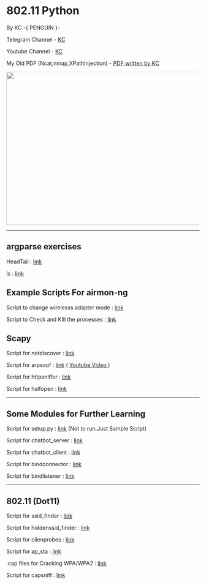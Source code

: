 <h1>802.11 Python</h1>
<p>By KC -{ PENGUIN }- </p>
<p>Telegram Channel - <a href="https://t.me/kc_kc223">KC</a></p>
<p>Youtube Channel - <a href="https://www.youtube.com/KaungKhantZaw">KC</a></p>
<p>My Old PDF (Ncat,nmap,XPathInjection) - <a href="https://t.me/kc_kc223/150">PDF written by KC</a></p>
<img src="https://user-images.githubusercontent.com/66734606/128680713-6558c785-5dad-495b-8a33-2c4c200f08fd.jpg" width="800" height="400">
<hr>

<h2>argparse exercises</h2>

<p>HeadTail : <a href="https://github.com/kaung-khant-zaw223/802.11-Python/blob/main/headtail.py">link</a></p>
<p>ls : <a href="https://github.com/kaung-khant-zaw223/802.11-Python/blob/main/ls.py">link</a></p>

<h2>Example Scripts For airmon-ng</h2>

<p>Script to change wirelesss adapter mode : <a href="https://github.com/kaung-khant-zaw223/802.11-Python/blob/main/modes.py">link</a></p>
<p>Script to Check and Kill the processes : <a href="https://github.com/kaung-khant-zaw223/802.11-Python/blob/main/checkkill.py">link</a></p>

<h2>Scapy</h2>

<p>Script for netdiscover : <a href="https://github.com/kaung-khant-zaw223/802.11-Python/blob/main/netdiscover.py">link</a></p>
<p>Script for arpsoof : <a href="https://github.com/kaung-khant-zaw223/802.11-Python/blob/main/arpspoof.py">link</a> ( <a href="https://youtu.be/mI7imD1IMJQ">Youtube Video </a> )</p>
<p>Script for httpsniffer : <a href="https://github.com/kaung-khant-zaw223/802.11-Python/blob/main/httpsniffer.py">link</a></p>
<p>Script for halfopen : <a href="https://github.com/kaung-khant-zaw223/802.11-Python/blob/main/halfopen.py">link</a></p>
<hr>
<h2>Some Modules for Further Learning</h2>
<p>Script for setup.py : <a href="https://github.com/kaung-khant-zaw223/802.11-Python/blob/main/setup.py">link</a> (Not to run.Just Sample Script)</p>
<p>Script for chatbot_server : <a href="https://github.com/kaung-khant-zaw223/802.11-Python/blob/main/chatbot_server.py">link</a></p>
<p>Script for chatbot_client : <a href="https://github.com/kaung-khant-zaw223/802.11-Python/blob/main/chatbot_client.py">link</a></p>
<p>Script for bindconnector : <a href="https://github.com/kaung-khant-zaw223/802.11-Python/blob/main/bindconnector.py">link</a></p>
<p>Script for bindlistener : <a href="https://github.com/kaung-khant-zaw223/802.11-Python/blob/main/bindlistener.py">link</a></p>
<hr>

<h2>802.11 (Dot11)</h2>

<p>Script for ssid_finder : <a href="https://github.com/kaung-khant-zaw223/802.11-Python/blob/main/ssid_finder.py">link</a></p>
<p>Script for hiddenssid_finder : <a href="https://github.com/kaung-khant-zaw223/802.11-Python/blob/main/hiddenssid_finder.py">link</a></p>
<p>Script for clienprobes : <a href="https://github.com/kaung-khant-zaw223/802.11-Python/blob/main/clientprobes.py">link</a></p>
<p>Script for ap_sta : <a href="https://github.com/kaung-khant-zaw223/802.11-Python/blob/main/ap_sta.py">link</a></p>
<p>.cap files for Cracking WPA/WPA2 : <a href="https://github.com/kaung-khant-zaw223/802.11-Python/blob/main/Captures.tar.gz">link</a></p>
<p>Script for capsniff : <a href="https://github.com/kaung-khant-zaw223/802.11-Python/blob/main/capsniff.py">link</a></p>
